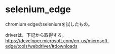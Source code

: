 # selenium_edge

chromium edgeのseleniumを試したもの。  

driverは、下記から取得する。  
https://developer.microsoft.com/en-us/microsoft-edge/tools/webdriver/#downloads
